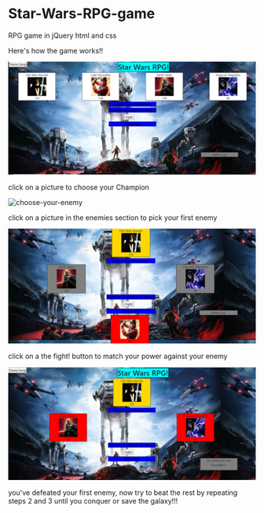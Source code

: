 # Star-Wars-RPG-game
RPG game in jQuery html and css

Here's how the game works!!

![beginning-game-screenshot](assets/images/beginning-game-screenshot.png?raw=true "beginning-game-screenshot")


click on a picture to choose your Champion

![choose-your-enemy](assets/images/choose-your-enemy.png?raw=true "choose-your-enemy")


click on a picture in the enemies section to pick your first enemy

![battle-screenshot](assets/images/battle-screenshot.png?raw=true "battle-screenshot")


click on a the fight! button to match your power against your enemy

![victory-screenshot](assets/images/victory-screenshot.png?raw=true "victory-screenshot")


you've defeated your first enemy, now try to beat the rest by repeating steps 2 and 3 until you conquer or save the galaxy!!!
